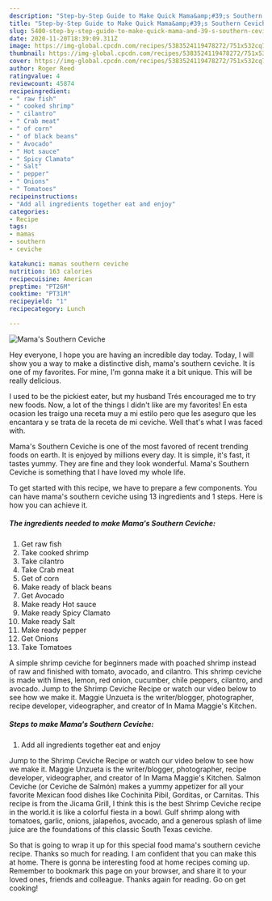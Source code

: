 ```yaml
---
description: "Step-by-Step Guide to Make Quick Mama&amp;#39;s Southern Ceviche"
title: "Step-by-Step Guide to Make Quick Mama&amp;#39;s Southern Ceviche"
slug: 5400-step-by-step-guide-to-make-quick-mama-and-39-s-southern-ceviche
date: 2020-11-20T18:39:09.311Z
image: https://img-global.cpcdn.com/recipes/5383524119478272/751x532cq70/mamas-southern-ceviche-recipe-main-photo.jpg
thumbnail: https://img-global.cpcdn.com/recipes/5383524119478272/751x532cq70/mamas-southern-ceviche-recipe-main-photo.jpg
cover: https://img-global.cpcdn.com/recipes/5383524119478272/751x532cq70/mamas-southern-ceviche-recipe-main-photo.jpg
author: Roger Reed
ratingvalue: 4
reviewcount: 45874
recipeingredient:
- " raw fish"
- " cooked shrimp"
- " cilantro"
- " Crab meat"
- " of corn"
- " of black beans"
- " Avocado"
- " Hot sauce"
- " Spicy Clamato"
- " Salt"
- " pepper"
- " Onions"
- " Tomatoes"
recipeinstructions:
- "Add all ingredients together eat and enjoy"
categories:
- Recipe
tags:
- mamas
- southern
- ceviche

katakunci: mamas southern ceviche 
nutrition: 163 calories
recipecuisine: American
preptime: "PT26M"
cooktime: "PT31M"
recipeyield: "1"
recipecategory: Lunch

---
```



![Mama&#39;s Southern Ceviche](https://img-global.cpcdn.com/recipes/5383524119478272/751x532cq70/mamas-southern-ceviche-recipe-main-photo.jpg)

Hey everyone, I hope you are having an incredible day today. Today, I will show you a way to make a distinctive dish, mama&#39;s southern ceviche. It is one of my favorites. For mine, I'm gonna make it a bit unique. This will be really delicious.

I used to be the pickiest eater, but my husband Trés encouraged me to try new foods. Now, a lot of the things I didn&#39;t like are my favorites! En esta ocasion les traigo una receta muy a mi estilo pero que les aseguro que les encantara y se trata de la receta de mi ceviche. Well that&#39;s what I was faced with.

Mama&#39;s Southern Ceviche is one of the most favored of recent trending foods on earth. It is enjoyed by millions every day. It is simple, it's fast, it tastes yummy. They are fine and they look wonderful. Mama&#39;s Southern Ceviche is something that I have loved my whole life.


To get started with this recipe, we have to prepare a few components. You can have mama&#39;s southern ceviche using 13 ingredients and 1 steps. Here is how you can achieve it.

<!--inarticleads1-->

##### The ingredients needed to make Mama&#39;s Southern Ceviche:

1. Get  raw fish
1. Take  cooked shrimp
1. Take  cilantro
1. Take  Crab meat
1. Get  of corn
1. Make ready  of black beans
1. Get  Avocado
1. Make ready  Hot sauce
1. Make ready  Spicy Clamato
1. Make ready  Salt
1. Make ready  pepper
1. Get  Onions
1. Take  Tomatoes


A simple shrimp ceviche for beginners made with poached shrimp instead of raw and finished with tomato, avocado, and cilantro. This shrimp ceviche is made with limes, lemon, red onion, cucumber, chile peppers, cilantro, and avocado. Jump to the Shrimp Ceviche Recipe or watch our video below to see how we make it. Maggie Unzueta is the writer/blogger, photographer, recipe developer, videographer, and creator of In Mama Maggie&#39;s Kitchen. 

<!--inarticleads2-->

##### Steps to make Mama&#39;s Southern Ceviche:

1. Add all ingredients together eat and enjoy


Jump to the Shrimp Ceviche Recipe or watch our video below to see how we make it. Maggie Unzueta is the writer/blogger, photographer, recipe developer, videographer, and creator of In Mama Maggie&#39;s Kitchen. Salmon Ceviche (or Ceviche de Salmón) makes a yummy appetizer for all your favorite Mexican food dishes like Cochinita Pibil, Gorditas, or Carnitas. This recipe is from the Jicama Grill, I think this is the best Shrimp Ceviche recipe in the world.it is like a colorful fiesta in a bowl. Gulf shrimp along with tomatoes, garlic, onions, jalapeños, avocado, and a generous splash of lime juice are the foundations of this classic South Texas ceviche. 

So that is going to wrap it up for this special food mama&#39;s southern ceviche recipe. Thanks so much for reading. I am confident that you can make this at home. There is gonna be interesting food at home recipes coming up. Remember to bookmark this page on your browser, and share it to your loved ones, friends and colleague. Thanks again for reading. Go on get cooking!
